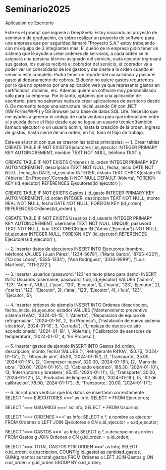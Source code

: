 # Seminario2025
Aplicación de Escritorio

Este es el prompt que ingresé a DeepSeek:
Estoy iniciando mi proyecto de seminario de graduación, es sobre realizar un proyecto de software para una empresa que por seguridad llamaré "Proyecto S.A." estoy trabajando con mi equipo de 3 integrantes más. El dueño de la empresa pidió tener un sistema que le ayude a crear ordenes de servicios, a cada orden se le asignará una persona técnico asignado del servicio, cada ejecutor ingresará sus gastos, los cuales recibirá el cobrador del servicio, el cobrador va a poder ver un consolidado de los gastos y dar cierre a la orden cuando el servicio esté completo. Podrá tener un reporte del consolidado y pasar el gasto al departamento de cobros. El dueño no quiere gastos recurrentes por lo que no optamos por una aplicación web ya que representa gastos en certificados, dominio, etc. Además quiere un software muy personalizado sólo para su empresa. Por lo tanto, optamos por una aplicación de escritorio, pero no sabemos nada de crear aplicaciones de escritorio desde 0. De momento tengo una estructura inicial usando C# con .NET (WinForms/WPF) y DB Browser para base de datos SQL Lite. 
Necesito que me ayudes a generar el código de cada ventana para que interactúen entre sí y pueda darse el flujo desde que se logea un usuario técnico(también llamado ejecutor) o un usuario admin, hasta la creación de la orden, ingreso de gastos, hasta cierre de una orden, en fin, todo el flujo de trabajo. 

Este es el script con que se crearon las tablas principales:
-- 1. Crear tablas
CREATE TABLE IF NOT EXISTS Ejecutores (
    id_ejecutor INTEGER PRIMARY KEY AUTOINCREMENT,
    nombre TEXT NOT NULL,
    telefono TEXT
);

CREATE TABLE IF NOT EXISTS Ordenes (
    id_orden INTEGER PRIMARY KEY AUTOINCREMENT,
    descripcion TEXT NOT NULL,
    fecha_inicio DATE NOT NULL,
    fecha_fin DATE,
    id_ejecutor INTEGER,
    estado TEXT CHECK(estado IN ('Abierta','En Proceso','Cerrada')) NOT NULL DEFAULT 'Abierta',
    FOREIGN KEY (id_ejecutor) REFERENCES Ejecutores(id_ejecutor)
);

CREATE TABLE IF NOT EXISTS Gastos (
    id_gasto INTEGER PRIMARY KEY AUTOINCREMENT,
    id_orden INTEGER,
    descripcion TEXT NOT NULL,
    monto REAL NOT NULL,
    fecha DATE NOT NULL,
    FOREIGN KEY (id_orden) REFERENCES Ordenes(id_orden)
);

CREATE TABLE IF NOT EXISTS Usuarios (
    id_usuario INTEGER PRIMARY KEY AUTOINCREMENT,
    username TEXT NOT NULL UNIQUE,
    password TEXT NOT NULL,
    tipo TEXT CHECK(tipo IN ('Admin','Ejecutor')) NOT NULL,
    id_ejecutor INTEGER NULL,
    FOREIGN KEY (id_ejecutor) REFERENCES Ejecutores(id_ejecutor)
);

-- 2. Insertar datos de ejecutores
INSERT INTO Ejecutores (nombre, telefono) VALUES 
('Juan Pérez', '1234-5678'),
('María García', '8765-4321'),
('Carlos López', '5555-1234'),
('Ana Rodríguez', '3333-9999'),
('Luis Martínez', '1111-2222');

-- 3. Insertar usuarios (password: '123' en texto plano para demo)
INSERT INTO Usuarios (username, password, tipo, id_ejecutor) VALUES 
('admin', '123', 'Admin', NULL),
('juan', '123', 'Ejecutor', 1),
('maria', '123', 'Ejecutor', 2),
('carlos', '123', 'Ejecutor', 3),
('ana', '123', 'Ejecutor', 4),
('luis', '123', 'Ejecutor', 5);

-- 4. Insertar órdenes de ejemplo
INSERT INTO Ordenes (descripcion, fecha_inicio, id_ejecutor, estado) VALUES 
('Mantenimiento preventivo sistema HVAC', '2024-01-15', 1, 'Abierta'),
('Reparación de equipo de refrigeración', '2024-01-16', 2, 'En Proceso'),
('Instalación de nuevo sistema eléctrico', '2024-01-10', 3, 'Cerrada'),
('Limpieza de ductos de aire acondicionado', '2024-01-18', 1, 'Abierta'),
('Calibración de sensores de temperatura', '2024-01-17', 4, 'En Proceso');

-- 5. Insertar gastos de ejemplo
INSERT INTO Gastos (id_orden, descripcion, monto, fecha) VALUES 
(1, 'Refrigerante R410A', 150.75, '2024-01-15'),
(1, 'Filtros de aire', 45.50, '2024-01-15'),
(1, 'Transporte', 25.00, '2024-01-15'),
(2, 'Compresor nuevo', 320.00, '2024-01-16'),
(2, 'Mano de obra', 120.00, '2024-01-16'),
(3, 'Cableado eléctrico', 185.30, '2024-01-10'),
(3, 'Interruptores y breakers', 95.45, '2024-01-11'),
(3, 'Transporte', 30.00, '2024-01-12'),
(4, 'Productos de limpieza', 35.80, '2024-01-18'),
(5, 'Kit de calibración', 78.90, '2024-01-17'),
(5, 'Transporte', 20.00, '2024-01-17');

-- 6. Script para verificar que los datos se insertaron correctamente
SELECT '=== EJECUTORES ===' as Info;
SELECT * FROM Ejecutores;

SELECT '=== USUARIOS ===' as Info;
SELECT * FROM Usuarios;

SELECT '=== ÓRDENES ===' as Info;
SELECT o.*, e.nombre as ejecutor 
FROM Ordenes o 
LEFT JOIN Ejecutores e ON o.id_ejecutor = e.id_ejecutor;

SELECT '=== GASTOS ===' as Info;
SELECT g.*, o.descripcion as orden 
FROM Gastos g 
JOIN Ordenes o ON g.id_orden = o.id_orden;

SELECT '=== TOTAL GASTOS POR ORDEN ===' as Info;
SELECT o.id_orden, o.descripcion, 
       COUNT(g.id_gasto) as cantidad_gastos, 
       SUM(g.monto) as total_gastos
FROM Ordenes o 
LEFT JOIN Gastos g ON o.id_orden = g.id_orden
GROUP BY o.id_orden;
